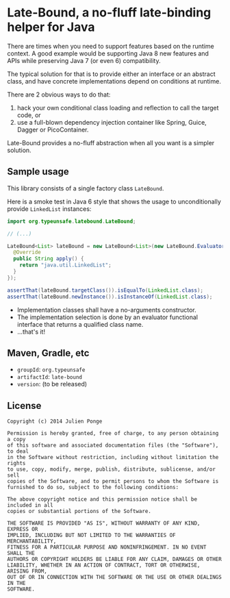 # Late-Bound, a no-fluff late-binding helper for Java

There are times when you need to support features based on the runtime context. A good example would be supporting Java 8 new features and APIs while preserving Java 7 (or even 6) compatibility.

The typical solution for that is to provide either an interface or an abstract class, and have concrete implementations depend on conditions at runtime.

There are 2 obvious ways to do that:

1. hack your own conditional class loading and reflection to call the target code, or
2. use a full-blown dependency injection container like Spring, Guice, Dagger or PicoContainer.

Late-Bound provides a no-fluff abstraction when all you want is a simpler solution.

## Sample usage

This library consists of a single factory class `LateBound`.

Here is a smoke test in Java 6 style that shows the usage to unconditionally provide `LinkedList` instances:

```java
import org.typeunsafe.latebound.LateBound;

// (...)

LateBound<List> lateBound = new LateBound<List>(new LateBound.Evaluator() {
  @Override
  public String apply() {
    return "java.util.LinkedList";
  }
});

assertThat(lateBound.targetClass()).isEqualTo(LinkedList.class);
assertThat(lateBound.newInstance()).isInstanceOf(LinkedList.class);
```

* Implementation classes shall have a no-arguments constructor.
* The implementation selection is done by an evaluator functional interface that returns a qualified class name.
* ...that's it!

## Maven, Gradle, etc

* `groupId`: `org.typeunsafe`
* `artifactId`: `late-bound`
* `version`: (to be released)

## License

    Copyright (c) 2014 Julien Ponge

    Permission is hereby granted, free of charge, to any person obtaining a copy
    of this software and associated documentation files (the "Software"), to deal
    in the Software without restriction, including without limitation the rights
    to use, copy, modify, merge, publish, distribute, sublicense, and/or sell
    copies of the Software, and to permit persons to whom the Software is
    furnished to do so, subject to the following conditions:

    The above copyright notice and this permission notice shall be included in all
    copies or substantial portions of the Software.

    THE SOFTWARE IS PROVIDED "AS IS", WITHOUT WARRANTY OF ANY KIND, EXPRESS OR
    IMPLIED, INCLUDING BUT NOT LIMITED TO THE WARRANTIES OF MERCHANTABILITY,
    FITNESS FOR A PARTICULAR PURPOSE AND NONINFRINGEMENT. IN NO EVENT SHALL THE
    AUTHORS OR COPYRIGHT HOLDERS BE LIABLE FOR ANY CLAIM, DAMAGES OR OTHER
    LIABILITY, WHETHER IN AN ACTION OF CONTRACT, TORT OR OTHERWISE, ARISING FROM,
    OUT OF OR IN CONNECTION WITH THE SOFTWARE OR THE USE OR OTHER DEALINGS IN THE
    SOFTWARE.
